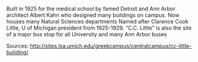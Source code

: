 Built in 1925 for the medical school by famed Detroit and Ann Arbor architect Albert Kahn who designed many buildings on campus.
Now houses many Natural Sciences departments
Named after Clarence Cook Little, U of Michigan president from 1925-1929.
“C.C. Little” is also the site of a major bus stop for all University and many Ann Arbor buses


Sources:
http://sites.lsa.umich.edu/greekcampus/centralcampus/cc-little-building/
